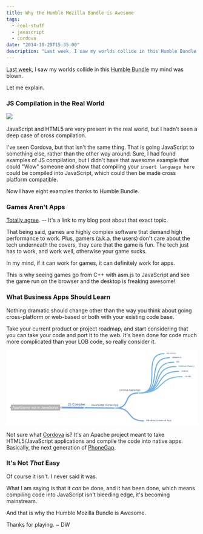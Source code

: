 ```yaml
---
title: Why the Humble Mozilla Bundle is Awesome
tags:
  - cool-stuff
  - javascript
  - cordova
date: "2014-10-29T15:35:00"
description: "Last week, I saw my worlds collide in this Humble Bundle my mind was blown."
---
```


[Last week](http://www.davidwesst.com/humble-bundle-games-go-javascript/), I saw my worlds collide in this [Humble Bundle](https://www.humblebundle.com/?asmjs_bundle&amp;utm_source=Firefox&amp;utm_medium=Snippet1b&amp;utm_campaign=Humble%20Mozilla%20Bundle#asmjs_bundle-time-remaining) my mind was blown.

Let me explain.

### JS Compilation in the Real World

![](http://imgs.xkcd.com/comics/compiling.png)

JavaScript and HTML5 are very present in the real world, but I hadn't seen a deep case of cross compilation.

I've seen Cordova, but that isn't the same thing. That is going JavaScript to something else, rather than the other way around. Sure, I had found examples of JS compilation, but I didn't have that awesome example that could "Wow" someone and show that compiling your `insert language here` could be compiled into JavaScript, which could then be made cross platform compatible.

Now I have eight examples thanks to Humble Bundle.

### Games Aren't Apps

[Totally agree](http://www.davidwesst.com/the-difference-between-apps-and-games/). -- It's a link to my blog post about that exact topic.

That being said, games are highly complex software that demand high performance to work. Plus, gamers (a.k.a. the users) don't care about the tech underneath the covers, they care that the game is fun. The tech just has to work, and work well, otherwise your game sucks.

In my mind, if it can work for games, it can definitely work for apps.

This is why seeing games go from C++ with asm.js to JavaScript and see the game run on the browser and the desktop is freaking awesome!

### What Business Apps Should Learn

Nothing dramatic should change other than the way you think about going cross-platform or web-based or both with your existing code base.

Take your current product or project roadmap, and start considering that you can take your code and port it to the web. It's been done for code much more complicated than your LOB code, so really consider it.

![Flow diagram going left to right, with root stating 'App/Game not in JavaScript' and ending with the different platforms the JavaScript code can target when using Windows Universal Apps or Cordova](javascript-compilation-flow.png)

Not sure what [Cordova](http://cordova.apache.org/) is? It's an Apache project meant to take HTML5/JavaScript applications and compile the code into native apps. Basically, the next generation of [PhoneGap](http://phonegap.com/).

### It's Not _That_ Easy

Of course it isn't. I never said it was.

What I am saying is that it _can_ be done, and it has been done, which means compiling code into JavaScript isn't bleeding edge, it's becoming mainstream.

And that is why the Humble Mozilla Bundle is Awesome.

Thanks for playing. ~ DW